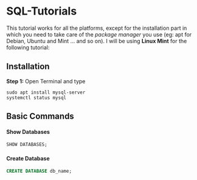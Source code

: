 # SQL-Tutorials

This tutorial works for all the platforms, except for the installation part in which you need to take care of the _package manager_ you use (eg: apt for Debian, Ubuntu and Mint ... and so on).
I will be using **Linux Mint** for the following tutorial:

## Installation

**Step 1:** 
Open Terminal and type
```Shell
sudo apt install mysql-server
systemctl status mysql
```

## Basic Commands

#### Show Databases
```sql
SHOW DATABASES;
```

#### Create Database
```sql
CREATE DATABASE db_name;
```

